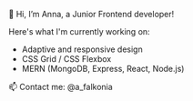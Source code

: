 👋 Hi, I’m Anna, a Junior Frontend developer!

Here's what I'm currently working on:

- Adaptive and responsive design
- CSS Grid / CSS Flexbox
- MERN (MongoDB, Express, React, Node.js)

📫 Contact me: @a_falkonia


